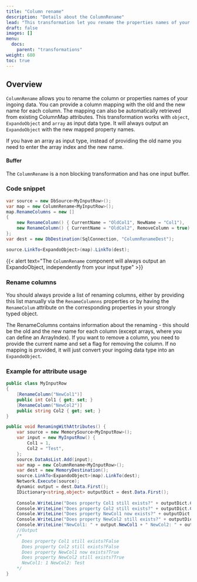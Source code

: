 ```yaml
---
title: "Column rename"
description: "Details about the ColumnRename"
lead: "This transformation let you rename the properties names of your ingoing data. Also, you can remove columns from your flow."
draft: false
images: []
menu:
  docs:
    parent: "transformations"
weight: 680
toc: true
---
```



## Overview

`ColumnRename` allows you to rename the column or properties names of your ingoing data.  You can provide a column mapping with the old and the new name for each column. The mapping can also be automatically retrieved from existing ColumnMap attributes. This transformation works with `object`, `ExpandoObject` and `array` as input data type. It will always output an `ExpandoObject` with the new mapped property names.    

If you have an array as input type, instead of providing the old name you need to enter the array index and the new name. 

#### Buffer

The `ColumnRename` is a non blocking transformation and has one input buffer. 

### Code snippet 

```C#
var source = new DbSource<MyInputRow>();
var map = new ColumnRename<MyInputRow>();
map.RenameColumns = new []
{
    new RenameColumn() { CurrentName = "OldCol1", NewName = "Col1"),
    new RenameColumn() { CurrentName = "OldCol2", RemoveColumn = true)
};
var dest = new DbDestination(SqlConnection, "ColumnRenameDest");

source.LinkTo<ExpandoObject>(map).LinkTo(dest);
```

{{< alert text="The <code>ColumnRename</code> component will always output an ExpandoObject, independently from your input type" >}}

### Rename columns

You should always provide a list of renaming columns, either by providing this list manually via the `RenameColumnns` properties or by having the `RenameColum` attribute on the corresponding properties in your strongly typed object. 

The RenameColumns contains information about the renaming - this should be the old and the new name for each column (except arrays, where you can define an ArrayIndex). If you want to remove a column, you need to provide the current name and set a flag for removing the column. If no mapping is provided, it will just convert your ingoing data type into an `ExpandoObject`. 

### Example for attribute usage

```C#
public class MyInputRow
{
    [RenameColumn("NewCol1")]
    public int Col1 { get; set; }
    [RenameColumn("NewCol2")]
    public string Col2 { get; set; }
}

public void RenamingWithAttributes() {
    var source = new MemorySource<MyInputRow>();
    var input = new MyInputRow() {
        Col1 = 1,
        Col2 = "Test",
    };
    source.DataAsList.Add(input);
    var map = new ColumnRename<MyInputRow>();
    var dest = new MemoryDestination();
    source.LinkTo<ExpandoObject>(map).LinkTo(dest);
    Network.Execute(source);
    dynamic output = dest.Data.First();
    IDictionary<string,object> outputDict = dest.Data.First();
    
    Console.WriteLine("Does property Col1 still exists?" + outputDict.ContainsKey("Col1"));
    Console.WriteLine("Does property Col2 still exists?" + outputDict.ContainsKey("Col2"));
    Console.WriteLine("Does property NewCol1 now exists?" + outputDict.ContainsKey("NewCol1"));
    Console.WriteLine("Does property NewCol2 still exists?" + outputDict.ContainsKey("NewCol2"));
    Console.WriteLine("NewCol1: " + output.NewCol1 + " NewCol2: " + output.NewCol2);
    //Output
    /*
      Does property Col1 still exists?False
      Does property Col2 still exists?False
      Does property NewCol1 now exists?True
      Does property NewCol2 still exists?True
      NewCol1: 1 NewCol2: Test
    */
}
```

